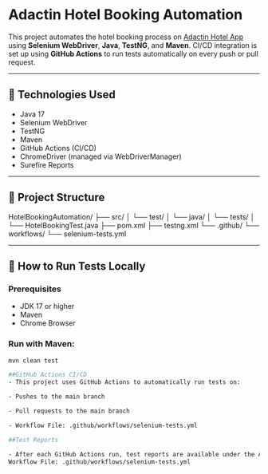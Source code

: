 # Adactin Hotel Booking Automation

This project automates the hotel booking process on [Adactin Hotel App](https://adactinhotelapp.com/) using **Selenium WebDriver**, **Java**, **TestNG**, and **Maven**. CI/CD integration is set up using **GitHub Actions** to run tests automatically on every push or pull request.

---

## 🚀 Technologies Used

- Java 17
- Selenium WebDriver
- TestNG
- Maven
- GitHub Actions (CI/CD)
- ChromeDriver (managed via WebDriverManager)
- Surefire Reports

---

## 📁 Project Structure

HotelBookingAutomation/
├── src/
│ └── test/
│ └── java/
│ └── tests/
│ └── HotelBookingTest.java
├── pom.xml
├── testng.xml
└── .github/
└── workflows/
└── selenium-tests.yml


---

## 🧪 How to Run Tests Locally

### Prerequisites
- JDK 17 or higher
- Maven
- Chrome Browser

### Run with Maven:
```bash
mvn clean test

##GitHub Actions CI/CD
- This project uses GitHub Actions to automatically run tests on:

- Pushes to the main branch

- Pull requests to the main branch

- Workflow File: .github/workflows/selenium-tests.yml

##Test Reports

- After each GitHub Actions run, test reports are available under the Actions > Run > Artifacts section. These reports are generated using Maven Surefire.
Workflow File: .github/workflows/selenium-tests.yml

